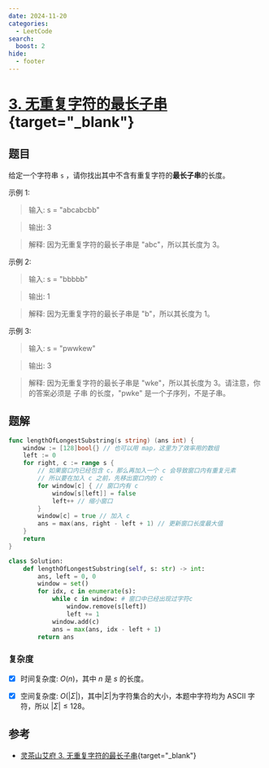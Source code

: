 ```yaml
---
date: 2024-11-20
categories:
  - LeetCode
search:
  boost: 2
hide:
  - footer
---
```


# [3. 无重复字符的最长子串](https://leetcode.cn/problems/longest-substring-without-repeating-characters/description/){target="_blank"}

## 题目

给定一个字符串 `s` ，请你找出其中不含有重复字符的**最长子串**的长度。


示例 1:

> 输入: s = "abcabcbb"

> 输出: 3

> 解释: 因为无重复字符的最长子串是 "abc"，所以其长度为 3。

示例 2:

> 输入: s = "bbbbb"

> 输出: 1

> 解释: 因为无重复字符的最长子串是 "b"，所以其长度为 1。

示例 3:

> 输入: s = "pwwkew"

> 输出: 3

> 解释: 因为无重复字符的最长子串是 "wke"，所以其长度为 3。请注意，你的答案必须是 子串 的长度，"pwke" 是一个子序列，不是子串。

## 题解

```go title="Go"
func lengthOfLongestSubstring(s string) (ans int) {
    window := [128]bool{} // 也可以用 map，这里为了效率用的数组
    left := 0
    for right, c := range s {
        // 如果窗口内已经包含 c，那么再加入一个 c 会导致窗口内有重复元素
        // 所以要在加入 c 之前，先移出窗口内的 c
        for window[c] { // 窗口内有 c
            window[s[left]] = false
            left++ // 缩小窗口
        }
        window[c] = true // 加入 c
        ans = max(ans, right - left + 1) // 更新窗口长度最大值
    }
    return
}
```

```python title="Python"
class Solution:
    def lengthOfLongestSubstring(self, s: str) -> int:
        ans, left = 0, 0
        window = set()
        for idx, c in enumerate(s):
            while c in window: # 窗口中已经出现过字符c
                window.remove(s[left])
                left += 1
            window.add(c)
            ans = max(ans, idx - left + 1)
        return ans
```

### 复杂度

- [x] 时间复杂度: $O(n)$，其中 $n$ 是 $s$ 的长度。
- [x] 空间复杂度: $O(|\Sigma|)$，其中$|\Sigma|$为字符集合的大小，本题中字符均为 ASCII 字符，所以 $|\Sigma| \leq 128$。


## 参考
- [灵茶山艾府 3. 无重复字符的最长子串](https://leetcode.cn/problems/longest-substring-without-repeating-characters/description/){target="_blank"}
